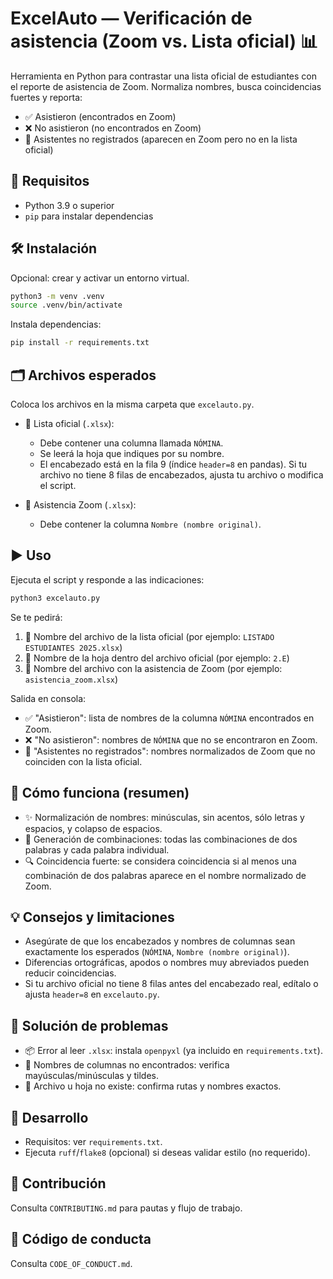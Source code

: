 # ExcelAuto — Verificación de asistencia (Zoom vs. Lista oficial) 📊

Herramienta en Python para contrastar una lista oficial de estudiantes con el reporte de asistencia de Zoom. Normaliza nombres, busca coincidencias fuertes y reporta:

- ✅ Asistieron (encontrados en Zoom)
- ❌ No asistieron (no encontrados en Zoom)
- 🧾 Asistentes no registrados (aparecen en Zoom pero no en la lista oficial)

## 🧰 Requisitos

- Python 3.9 o superior
- `pip` para instalar dependencias

## 🛠️ Instalación

Opcional: crear y activar un entorno virtual.

```bash
python3 -m venv .venv
source .venv/bin/activate
```

Instala dependencias:

```bash
pip install -r requirements.txt
```

## 🗂️ Archivos esperados

Coloca los archivos en la misma carpeta que `excelauto.py`.

- 📘 Lista oficial (`.xlsx`):
  - Debe contener una columna llamada `NÓMINA`.
  - Se leerá la hoja que indiques por su nombre.
  - El encabezado está en la fila 9 (índice `header=8` en pandas). Si tu archivo no tiene 8 filas de encabezados, ajusta tu archivo o modifica el script.

- 🎥 Asistencia Zoom (`.xlsx`):
  - Debe contener la columna `Nombre (nombre original)`.

## ▶️ Uso

Ejecuta el script y responde a las indicaciones:

```bash
python3 excelauto.py
```

Se te pedirá:

1) 📝 Nombre del archivo de la lista oficial (por ejemplo: `LISTADO ESTUDIANTES 2025.xlsx`)
2) 📄 Nombre de la hoja dentro del archivo oficial (por ejemplo: `2.E`)
3) 🎯 Nombre del archivo con la asistencia de Zoom (por ejemplo: `asistencia_zoom.xlsx`)

Salida en consola:

- ✅ "Asistieron": lista de nombres de la columna `NÓMINA` encontrados en Zoom.
- ❌ "No asistieron": nombres de `NÓMINA` que no se encontraron en Zoom.
- 🧾 "Asistentes no registrados": nombres normalizados de Zoom que no coinciden con la lista oficial.

## 🧠 Cómo funciona (resumen)

- ✨ Normalización de nombres: minúsculas, sin acentos, sólo letras y espacios, y colapso de espacios.
- 🧩 Generación de combinaciones: todas las combinaciones de dos palabras y cada palabra individual.
- 🔍 Coincidencia fuerte: se considera coincidencia si al menos una combinación de dos palabras aparece en el nombre normalizado de Zoom.

## 💡 Consejos y limitaciones

- Asegúrate de que los encabezados y nombres de columnas sean exactamente los esperados (`NÓMINA`, `Nombre (nombre original)`).
- Diferencias ortográficas, apodos o nombres muy abreviados pueden reducir coincidencias.
- Si tu archivo oficial no tiene 8 filas antes del encabezado real, edítalo o ajusta `header=8` en `excelauto.py`.

## 🧯 Solución de problemas

- 📦 Error al leer `.xlsx`: instala `openpyxl` (ya incluido en `requirements.txt`).
- 🔡 Nombres de columnas no encontrados: verifica mayúsculas/minúsculas y tildes.
- 📁 Archivo u hoja no existe: confirma rutas y nombres exactos.

## 🧪 Desarrollo

- Requisitos: ver `requirements.txt`.
- Ejecuta `ruff`/`flake8` (opcional) si deseas validar estilo (no requerido).

## 🤝 Contribución

Consulta `CONTRIBUTING.md` para pautas y flujo de trabajo.

## 📜 Código de conducta

Consulta `CODE_OF_CONDUCT.md`.